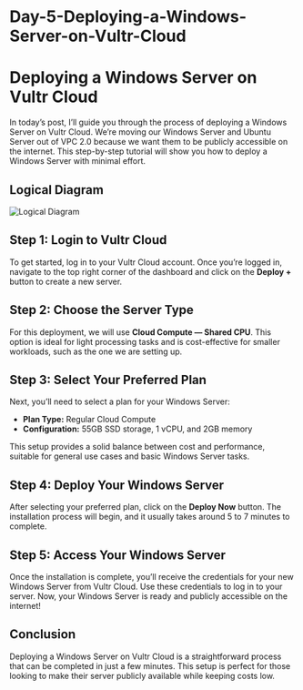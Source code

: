 # Day-5-Deploying-a-Windows-Server-on-Vultr-Cloud
# Deploying a Windows Server on Vultr Cloud

In today’s post, I’ll guide you through the process of deploying a Windows Server on Vultr Cloud. We’re moving our Windows Server and Ubuntu Server out of VPC 2.0 because we want them to be publicly accessible on the internet. This step-by-step tutorial will show you how to deploy a Windows Server with minimal effort.

## Logical Diagram

![Logical Diagram](INSERT_LOGICAL_DIAGRAM_URL_HERE)

## Step 1: Login to Vultr Cloud

To get started, log in to your Vultr Cloud account. Once you’re logged in, navigate to the top right corner of the dashboard and click on the **Deploy +** button to create a new server.

## Step 2: Choose the Server Type

For this deployment, we will use **Cloud Compute — Shared CPU**. This option is ideal for light processing tasks and is cost-effective for smaller workloads, such as the one we are setting up.

## Step 3: Select Your Preferred Plan

Next, you’ll need to select a plan for your Windows Server:

- **Plan Type:** Regular Cloud Compute
- **Configuration:** 55GB SSD storage, 1 vCPU, and 2GB memory

This setup provides a solid balance between cost and performance, suitable for general use cases and basic Windows Server tasks.

## Step 4: Deploy Your Windows Server

After selecting your preferred plan, click on the **Deploy Now** button. The installation process will begin, and it usually takes around 5 to 7 minutes to complete.

## Step 5: Access Your Windows Server

Once the installation is complete, you’ll receive the credentials for your new Windows Server from Vultr Cloud. Use these credentials to log in to your server. Now, your Windows Server is ready and publicly accessible on the internet!

## Conclusion

Deploying a Windows Server on Vultr Cloud is a straightforward process that can be completed in just a few minutes. This setup is perfect for those looking to make their server publicly available while keeping costs low.

